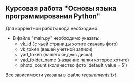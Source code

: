 ## Курсовая работа "Основы языка программирования Python"

Для корректной работы кода необходимо:

* В файле "main.py" необходимо указать:
  * vk_id (с чьей страницы хотите скачать фото)
  * vk_token (вашей учетной записи)
  * yad_token (вашего яндекс диска)
  * yad_folder_name (название папки которое хотите)
  * photo_count (количество фото 'default_value = 5')

Все зависимости указаны в файле *requirements.txt*
